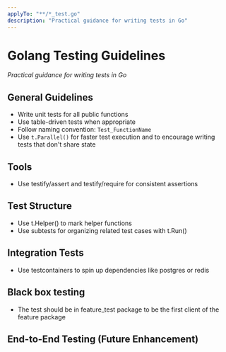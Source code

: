 ```yaml
---
applyTo: "**/*_test.go"
description: "Practical guidance for writing tests in Go"
---
```


# Golang Testing Guidelines
*Practical guidance for writing tests in Go*

## General Guidelines
- Write unit tests for all public functions
- Use table-driven tests when appropriate
- Follow naming convention: `Test_FunctionName`
- Use `t.Parallel()` for faster test execution and to encourage writing tests that don't share state

## Tools
- Use testify/assert and testify/require for consistent assertions

## Test Structure
- Use t.Helper() to mark helper functions
- Use subtests for organizing related test cases with t.Run()

## Integration Tests 
- Use testcontainers to spin up dependencies like postgres or redis

## Black box testing 
- The test should be in feature_test package to be the first client of the feature package

## End-to-End Testing (Future Enhancement)
<!-- TODO: Add guidance for end-to-end testing with enos and cloud-first testing in Vault Cloud -->
